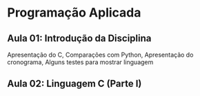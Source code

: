# Programação Aplicada

## Aula 01: Introdução da Disciplina
Apresentação do C, 
Comparações com Python, 
Apresentação do cronograma, 
Alguns testes para mostrar linguagem

## Aula 02: Linguagem C (Parte I) 
